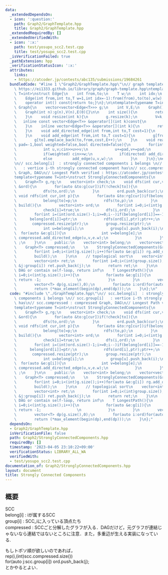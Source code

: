 ```yaml
---
data:
  _extendedDependsOn:
  - icon: ':question:'
    path: Graph2/GraphTemplate.hpp
    title: Graph2/GraphTemplate.hpp
  _extendedRequiredBy: []
  _extendedVerifiedWith:
  - icon: ':x:'
    path: test/yosupo_scc2.test.cpp
    title: test/yosupo_scc2.test.cpp
  _isVerificationFailed: true
  _pathExtension: hpp
  _verificationStatusIcon: ':x:'
  attributes:
    links:
    - https://atcoder.jp/contests/abc135/submissions/19684261
  bundledCode: "#line 1 \"Graph2/GraphTemplate.hpp\"\n// graph template\n// ref :\
    \ https://ei1333.github.io/library/graph/graph-template.hpp\ntemplate<typename\
    \ T=int>\nstruct Edge{\n    int from,to;\n    T w;\n    int idx;\n    Edge()=default;\n\
    \    Edge(int from,int to,T w=1,int idx=-1):from(from),to(to),w(w),idx(idx){}\n\
    \    operator int() const{return to;}\n};\n\ntemplate<typename T=int>\nstruct\
    \ Graph{\n    vector<vector<Edge<T>>> g;\n    int V,E;\n    Graph()=default;\n\
    \    Graph(int n):g(n),V(n),E(0){}\n\n    int size(){\n        return (int)g.size();\n\
    \    }\n    void resize(int k){\n        g.resize(k);\n        V=k;\n    }\n \
    \   inline const vector<Edge<T>> &operator[](int k)const{\n        return (g.at(k));\n\
    \    }\n    inline vector<Edge<T>> &operator[](int k){\n        return (g.at(k));\n\
    \    }\n    void add_directed_edge(int from,int to,T cost=1){\n        g[from].emplace_back(from,to,cost,E++);\n\
    \    }\n    void add_edge(int from,int to,T cost=1){\n        g[from].emplace_back(from,to,cost,E);\n\
    \        g[to].emplace_back(to,from,cost,E++);\n    }\n    void read(int m,int\
    \ pad=-1,bool weighted=false,bool directed=false){\n        for(int i=0;i<m;i++){\n\
    \            int u,v;cin>>u>>v;\n            u+=pad,v+=pad;\n            T w=T(1);\n\
    \            if(weighted) cin>>w;\n            if(directed) add_directed_edge(u,v,w);\n\
    \            else         add_edge(u,v,w);\n        }\n    }\n};\n#line 2 \"Graph2/StronglyConnectedComponents.hpp\"\
    \n// scc.belong[i]  : strongly connected components i belongs \n// scc.group[i]\
    \   : vertice i-th strongly connected component has\n// scc.compressed : compressed\
    \ Graph, DAG\n// Longest Path verified : https://atcoder.jp/contests/abc135/submissions/19684261\n\
    template<typename T=int>\nstruct StronglyConnectedComponents{\n    private:\n\
    \    Graph<T> g,rg;\n    vector<int> check;\n    void dfs(int cur,vector<int>\
    \ &ord){\n        for(auto &to:g[cur])if(!check[to]){\n            check[to]=true;\n\
    \            dfs(to,ord);\n        }\n        ord.push_back(cur);\n    }\n   \
    \ void rdfs(int cur,int p){\n        for(auto &to:rg[cur])if(belong[to]==-1){\n\
    \            belong[to]=p;\n            rdfs(to,p);\n        }\n    }\n\n    void\
    \ build(){\n        vector<int> ord;\n        for(int i=0;i<(int)g.size();i++)if(!check[i]){\n\
    \            check[i]=true;\n            dfs(i,ord);\n        }\n        int ptr=0;;\n\
    \        for(int i=(int)ord.size()-1;i>=0;i--)if(belong[ord[i]]==-1){\n      \
    \      belong[ord[i]]=ptr;\n            rdfs(ord[i],ptr);ptr++;\n        }\n \
    \       compressed.resize(ptr);\n        group.resize(ptr);\n        for(int i=0;i<(int)g.size();i++){\n\
    \            int u=belong[i];\n            group[u].push_back(i);\n          \
    \  for(auto &e:g[i]){\n                int v=belong[e];\n                if(u!=v)\
    \ compressed.add_directed_edge(u,v,e.w);\n            }\n        }\n        return\
    \ ;\n    }\n\n    public:\n    vector<int> belong;\n    vector<vector<int>> group;\n\
    \    Graph<T> compressed;\n    \n    StronglyConnectedComponents(Graph<T> &g):g(g),rg(g.size()),check(g.size()),belong(g.size(),-1){\n\
    \        for(int i=0;i<(int)g.size();i++)for(auto &e:g[i]) rg.add_directed_edge(e.to,e.from,e.w);\n\
    \        build();\n    }\n\n    // topological sort\n    vector<int> get_DAG_order(){\n\
    \        vector<int> ret;\n        for(int i=0;i<(int)group.size();i++)for(auto\
    \ &j:group[i]) ret.push_back(j);\n        return ret;\n    }\n\n    // g is not\
    \ DAG or contain self-loop, return inf\n    T LongestPath(){\n        for(int\
    \ i=0;i<(int)g.size();i++){\n            for(auto &e:g[i]){\n                if(belong[i]==belong[e])\
    \ return -1;                \n            }\n        }\n        vector<int> ord=get_DAG_order();\n\
    \        vector<T> dp(g.size(),0);\n        for(auto i:ord)for(auto &e:g[i]) dp[e]=max(dp[e],dp[i]+e.w);\n\
    \        return (*max_element(begin(dp),end(dp)));\n    }\n};\n"
  code: "#include \"./GraphTemplate.hpp\"\n// scc.belong[i]  : strongly connected\
    \ components i belongs \n// scc.group[i]   : vertice i-th strongly connected component\
    \ has\n// scc.compressed : compressed Graph, DAG\n// Longest Path verified : https://atcoder.jp/contests/abc135/submissions/19684261\n\
    template<typename T=int>\nstruct StronglyConnectedComponents{\n    private:\n\
    \    Graph<T> g,rg;\n    vector<int> check;\n    void dfs(int cur,vector<int>\
    \ &ord){\n        for(auto &to:g[cur])if(!check[to]){\n            check[to]=true;\n\
    \            dfs(to,ord);\n        }\n        ord.push_back(cur);\n    }\n   \
    \ void rdfs(int cur,int p){\n        for(auto &to:rg[cur])if(belong[to]==-1){\n\
    \            belong[to]=p;\n            rdfs(to,p);\n        }\n    }\n\n    void\
    \ build(){\n        vector<int> ord;\n        for(int i=0;i<(int)g.size();i++)if(!check[i]){\n\
    \            check[i]=true;\n            dfs(i,ord);\n        }\n        int ptr=0;;\n\
    \        for(int i=(int)ord.size()-1;i>=0;i--)if(belong[ord[i]]==-1){\n      \
    \      belong[ord[i]]=ptr;\n            rdfs(ord[i],ptr);ptr++;\n        }\n \
    \       compressed.resize(ptr);\n        group.resize(ptr);\n        for(int i=0;i<(int)g.size();i++){\n\
    \            int u=belong[i];\n            group[u].push_back(i);\n          \
    \  for(auto &e:g[i]){\n                int v=belong[e];\n                if(u!=v)\
    \ compressed.add_directed_edge(u,v,e.w);\n            }\n        }\n        return\
    \ ;\n    }\n\n    public:\n    vector<int> belong;\n    vector<vector<int>> group;\n\
    \    Graph<T> compressed;\n    \n    StronglyConnectedComponents(Graph<T> &g):g(g),rg(g.size()),check(g.size()),belong(g.size(),-1){\n\
    \        for(int i=0;i<(int)g.size();i++)for(auto &e:g[i]) rg.add_directed_edge(e.to,e.from,e.w);\n\
    \        build();\n    }\n\n    // topological sort\n    vector<int> get_DAG_order(){\n\
    \        vector<int> ret;\n        for(int i=0;i<(int)group.size();i++)for(auto\
    \ &j:group[i]) ret.push_back(j);\n        return ret;\n    }\n\n    // g is not\
    \ DAG or contain self-loop, return inf\n    T LongestPath(){\n        for(int\
    \ i=0;i<(int)g.size();i++){\n            for(auto &e:g[i]){\n                if(belong[i]==belong[e])\
    \ return -1;                \n            }\n        }\n        vector<int> ord=get_DAG_order();\n\
    \        vector<T> dp(g.size(),0);\n        for(auto i:ord)for(auto &e:g[i]) dp[e]=max(dp[e],dp[i]+e.w);\n\
    \        return (*max_element(begin(dp),end(dp)));\n    }\n};"
  dependsOn:
  - Graph2/GraphTemplate.hpp
  isVerificationFile: false
  path: Graph2/StronglyConnectedComponents.hpp
  requiredBy: []
  timestamp: '2023-04-05 23:10:22+09:00'
  verificationStatus: LIBRARY_ALL_WA
  verifiedWith:
  - test/yosupo_scc2.test.cpp
documentation_of: Graph2/StronglyConnectedComponents.hpp
layout: document
title: Strongly Connected Components
---
```


## 概要  
SCC  
belong[i] : iが属するSCC  
group[i] : SCC_iに入っている頂点たち  
compressed : SCCごと分解したグラフが入る．DAGだけど，元グラフが連結じゃないなら連結ではないところに注意．また，多重辺が生える実装になっている.  

もしトポソ順が欲しいのであれば，  
rep(i,(int)scc.compressed.size())  
for(auto j:scc.group[i]) ord.push_back(j);  
とかやるとよい．

